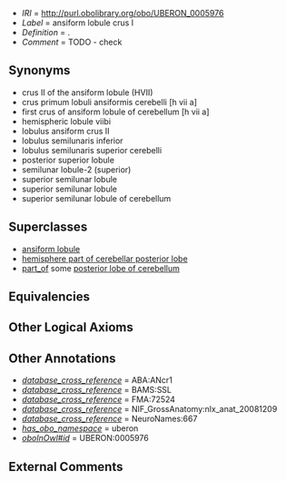  * *IRI* = http://purl.obolibrary.org/obo/UBERON_0005976
 * *Label* = ansiform lobule crus I
 * *Definition* = .
 * *Comment* = TODO - check

## Synonyms

 * crus II of the ansiform lobule (HVII)
 * crus primum lobuli ansiformis cerebelli [h vii a]
 * first crus of ansiform lobule of cerebellum [h vii a]
 * hemispheric lobule viibi
 * lobulus ansiform crus II
 * lobulus semilunaris inferior
 * lobulus semilunaris superior cerebelli
 * posterior superior lobule
 * semilunar lobule-2 (superior)
 * superior semilunar lobule
 * superior semilunar lobule 
 * superior semilunar lobule of cerebellum

## Superclasses

 * [ansiform lobule](../../UBERON/48/UBERON_0005348.md)
 * [hemisphere part of cerebellar posterior lobe](../../UBERON/48/UBERON_0014648.md)
 * [part_of](../../BFO/50/BFO_0000050.md) some [posterior lobe of cerebellum](../../UBERON/02/UBERON_0004002.md)

## Equivalencies


## Other Logical Axioms


## Other Annotations

 * *[database_cross_reference](../../ef/oboInOwl#hasDbXref.md)* = ABA:ANcr1
 * *[database_cross_reference](../../ef/oboInOwl#hasDbXref.md)* = BAMS:SSL
 * *[database_cross_reference](../../ef/oboInOwl#hasDbXref.md)* = FMA:72524
 * *[database_cross_reference](../../ef/oboInOwl#hasDbXref.md)* = NIF_GrossAnatomy:nlx_anat_20081209
 * *[database_cross_reference](../../ef/oboInOwl#hasDbXref.md)* = NeuroNames:667
 * *[has_obo_namespace](../../ce/oboInOwl#hasOBONamespace.md)* = uberon
 * *[oboInOwl#id](../../id/oboInOwl#id.md)* = UBERON:0005976

## External Comments

